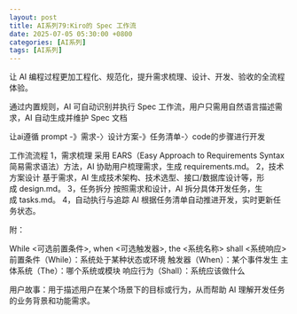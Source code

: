 ```yaml
---
layout: post
title: AI系列79:Kiro的 Spec 工作流
date: 2025-07-05 05:30:00 +0800
categories: [AI系列]
tags: [AI系列]
---
```

让 AI 编程过程更加工程化、规范化，提升需求梳理、设计、开发、验收的全流程体验。

通过内置规则，AI 可自动识别并执行 Spec 工作流，用户只需用自然语言描述需求，AI 自动生成并维护 Spec 文档

让ai遵循 prompt -》需求-〉设计方案-》任务清单-〉code的步骤进行开发

工作流流程
1，需求梳理
采用 EARS（Easy Approach to Requirements Syntax 简易需求语法）方法，AI 协助用户梳理需求，生成 requirements.md。
2，技术方案设计
基于需求，AI 生成技术架构、技术选型、接口/数据库设计等，形成 design.md。
3，任务拆分
按照需求和设计，AI 拆分具体开发任务，生成 tasks.md。
4，自动执行与追踪
AI 根据任务清单自动推进开发，实时更新任务状态。


附：

While <可选前置条件>, when <可选触发器>, the <系统名称> shall <系统响应>
前置条件（While）：系统处于某种状态或环境
触发器（When）：某个事件发生
主体系统（The）：哪个系统或模块
响应行为（Shall）：系统应该做什么

用户故事：用于描述用户在某个场景下的目标或行为，从而帮助 AI 理解开发任务的业务背景和功能需求。
